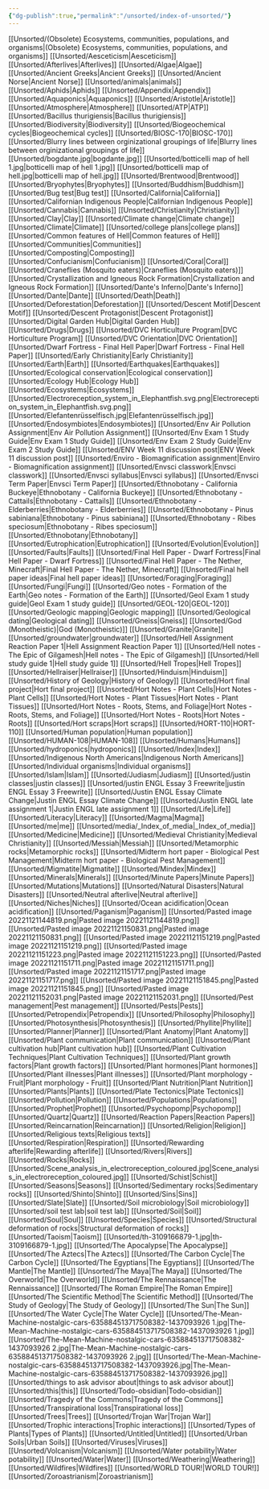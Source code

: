 ```yaml
---
{"dg-publish":true,"permalink":"/unsorted/index-of-unsorted/"}
---
```



 [[Unsorted/(Obsolete) Ecosystems, communities, populations, and organisms\|(Obsolete) Ecosystems, communities, populations, and organisms]]
 [[Unsorted/Aesceticism\|Aesceticism]]
 [[Unsorted/Afterlives\|Afterlives]]
 [[Unsorted/Algae\|Algae]]
 [[Unsorted/Ancient Greeks\|Ancient Greeks]]
 [[Unsorted/Ancient Norse\|Ancient Norse]]
 [[Unsorted/animals\|animals]]
 [[Unsorted/Aphids\|Aphids]]
 [[Unsorted/Appendix\|Appendix]]
 [[Unsorted/Aquaponics\|Aquaponics]]
 [[Unsorted/Aristotle\|Aristotle]]
 [[Unsorted/Atmosphere\|Atmosphere]]
 [[Unsorted/ATP\|ATP]]
 [[Unsorted/Bacillus thurigiensis\|Bacillus thurigiensis]]
 [[Unsorted/Biodiversity\|Biodiversity]]
 [[Unsorted/Biogeochemical cycles\|Biogeochemical cycles]]
 [[Unsorted/BIOSC-170\|BIOSC-170]]
 [[Unsorted/Blurry lines between orginizational groupings of life\|Blurry lines between orginizational groupings of life]]
 [[Unsorted/bogdante.jpg|bogdante.jpg]]
 [[Unsorted/botticelli map of hell 1.jpg|botticelli map of hell 1.jpg]]
 [[Unsorted/botticelli map of hell.jpg|botticelli map of hell.jpg]]
 [[Unsorted/Brentwood\|Brentwood]]
 [[Unsorted/Bryophytes\|Bryophytes]]
 [[Unsorted/Buddhism\|Buddhism]]
 [[Unsorted/Bug test\|Bug test]]
 [[Unsorted/California\|California]]
 [[Unsorted/Californian Indigenous People\|Californian Indigenous People]]
 [[Unsorted/Cannabis\|Cannabis]]
 [[Unsorted/Christianity\|Christianity]]
 [[Unsorted/Clay\|Clay]]
 [[Unsorted/Climate change\|Climate change]]
 [[Unsorted/Climate\|Climate]]
 [[Unsorted/college plans\|college plans]]
 [[Unsorted/Common features of Hell\|Common features of Hell]]
 [[Unsorted/Communities\|Communities]]
 [[Unsorted/Composting\|Composting]]
 [[Unsorted/Confucianism\|Confucianism]]
 [[Unsorted/Coral\|Coral]]
 [[Unsorted/Craneflies (Mosquito eaters)\|Craneflies (Mosquito eaters)]]
 [[Unsorted/Crystallization and Igneous Rock Formation\|Crystallization and Igneous Rock Formation]]
 [[Unsorted/Dante's Inferno\|Dante's Inferno]]
 [[Unsorted/Dante\|Dante]]
 [[Unsorted/Death\|Death]]
 [[Unsorted/Deforestation\|Deforestation]]
 [[Unsorted/Descent Motif\|Descent Motif]]
 [[Unsorted/Descent Protagonist\|Descent Protagonist]]
 [[Unsorted/Digital Garden Hub\|Digital Garden Hub]]
 [[Unsorted/Drugs\|Drugs]]
 [[Unsorted/DVC Horticulture Program\|DVC Horticulture Program]]
 [[Unsorted/DVC Orientation\|DVC Orientation]]
 [[Unsorted/Dwarf Fortress - Final Hell Paper\|Dwarf Fortress - Final Hell Paper]]
 [[Unsorted/Early Christianity\|Early Christianity]]
 [[Unsorted/Earth\|Earth]]
 [[Unsorted/Earthquakes\|Earthquakes]]
 [[Unsorted/Ecological conservation\|Ecological conservation]]
 [[Unsorted/Ecology Hub\|Ecology Hub]]
 [[Unsorted/Ecosystems\|Ecosystems]]
 [[Unsorted/Electroreception_system_in_Elephantfish.svg.png|Electroreception_system_in_Elephantfish.svg.png]]
 [[Unsorted/Elefantenrüsselfisch.jpg|Elefantenrüsselfisch.jpg]]
 [[Unsorted/Endosymbiotes\|Endosymbiotes]]
 [[Unsorted/Env Air Pollution Assignment\|Env Air Pollution Assignment]]
 [[Unsorted/Env Exam 1 Study Guide\|Env Exam 1 Study Guide]]
 [[Unsorted/Env Exam 2 Study Guide\|Env Exam 2 Study Guide]]
 [[Unsorted/ENV Week 11 discussion post\|ENV Week 11 discussion post]]
 [[Unsorted/Enviro - Biomagnification assignment\|Enviro - Biomagnification assignment]]
 [[Unsorted/Envsci classwork\|Envsci classwork]]
 [[Unsorted/Envsci syllabus\|Envsci syllabus]]
 [[Unsorted/Envsci Term Paper\|Envsci Term Paper]]
 [[Unsorted/Ethnobotany - California Buckeye\|Ethnobotany - California Buckeye]]
 [[Unsorted/Ethnobotany - Cattails\|Ethnobotany - Cattails]]
 [[Unsorted/Ethnobotany - Elderberries\|Ethnobotany - Elderberries]]
 [[Unsorted/Ethnobotany - Pinus sabiniana\|Ethnobotany - Pinus sabiniana]]
 [[Unsorted/Ethnobotany - Ribes speciosum\|Ethnobotany - Ribes speciosum]]
 [[Unsorted/Ethnobotany\|Ethnobotany]]
 [[Unsorted/Eutrophication\|Eutrophication]]
 [[Unsorted/Evolution\|Evolution]]
 [[Unsorted/Faults\|Faults]]
 [[Unsorted/Final Hell Paper - Dwarf Fortress\|Final Hell Paper - Dwarf Fortress]]
 [[Unsorted/Final Hell Paper - The Nether, Minecraft\|Final Hell Paper - The Nether, Minecraft]]
 [[Unsorted/Final hell paper ideas\|Final hell paper ideas]]
 [[Unsorted/Foraging\|Foraging]]
 [[Unsorted/Fungi\|Fungi]]
 [[Unsorted/Geo notes - Formation of the Earth\|Geo notes - Formation of the Earth]]
 [[Unsorted/Geol Exam 1 study guide\|Geol Exam 1 study guide]]
 [[Unsorted/GEOL-120\|GEOL-120]]
 [[Unsorted/Geologic mapping\|Geologic mapping]]
 [[Unsorted/Geological dating\|Geological dating]]
 [[Unsorted/Gneiss\|Gneiss]]
 [[Unsorted/God (Monotheistic)\|God (Monotheistic)]]
 [[Unsorted/Granite\|Granite]]
 [[Unsorted/groundwater\|groundwater]]
 [[Unsorted/Hell Assignment Reaction Paper 1\|Hell Assignment Reaction Paper 1]]
 [[Unsorted/Hell notes - The Epic of Gilgamesh\|Hell notes - The Epic of Gilgamesh]]
 [[Unsorted/Hell study guide 1\|Hell study guide 1]]
 [[Unsorted/Hell Tropes\|Hell Tropes]]
 [[Unsorted/Hellraiser\|Hellraiser]]
 [[Unsorted/Hinduism\|Hinduism]]
 [[Unsorted/History of Geology\|History of Geology]]
 [[Unsorted/Hort final project\|Hort final project]]
 [[Unsorted/Hort Notes - Plant Cells\|Hort Notes - Plant Cells]]
 [[Unsorted/Hort Notes - Plant Tissues\|Hort Notes - Plant Tissues]]
 [[Unsorted/Hort Notes - Roots, Stems, and Foliage\|Hort Notes - Roots, Stems, and Foliage]]
 [[Unsorted/Hort Notes - Roots\|Hort Notes - Roots]]
 [[Unsorted/Hort scraps\|Hort scraps]]
 [[Unsorted/HORT-110\|HORT-110]]
 [[Unsorted/Human population\|Human population]]
 [[Unsorted/HUMAN-108\|HUMAN-108]]
 [[Unsorted/Humans\|Humans]]
 [[Unsorted/hydroponics\|hydroponics]]
 [[Unsorted/Index\|Index]]
 [[Unsorted/Indigenous North Americans\|Indigenous North Americans]]
 [[Unsorted/Individual organisms\|Individual organisms]]
 [[Unsorted/Islam\|Islam]]
 [[Unsorted/Judiasm\|Judiasm]]
 [[Unsorted/justin classes\|justin classes]]
 [[Unsorted/justin ENGL Essay 3 Freewrite\|justin ENGL Essay 3 Freewrite]]
 [[Unsorted/Justin ENGL Essay Climate Change\|Justin ENGL Essay Climate Change]]
 [[Unsorted/Justin ENGL late assignment 1\|Justin ENGL late assignment 1]]
 [[Unsorted/Life\|Life]]
 [[Unsorted/Literacy\|Literacy]]
 [[Unsorted/Magma\|Magma]]
 [[Unsorted/me\|me]]
 [[Unsorted/media/_Index_of_media\|_Index_of_media]]
 [[Unsorted/Medicine\|Medicine]]
 [[Unsorted/Medieval Christianity\|Medieval Christianity]]
 [[Unsorted/Messiah\|Messiah]]
 [[Unsorted/Metamorphic rocks\|Metamorphic rocks]]
 [[Unsorted/Midterm hort paper - Biological Pest Management\|Midterm hort paper - Biological Pest Management]]
 [[Unsorted/Migmatite\|Migmatite]]
 [[Unsorted/Mindex\|Mindex]]
 [[Unsorted/Minerals\|Minerals]]
 [[Unsorted/Minute Papers\|Minute Papers]]
 [[Unsorted/Mutations\|Mutations]]
 [[Unsorted/Natural Disasters\|Natural Disasters]]
 [[Unsorted/Neutral afterlive\|Neutral afterlive]]
 [[Unsorted/Niches\|Niches]]
 [[Unsorted/Ocean acidification\|Ocean acidification]]
 [[Unsorted/Paganism\|Paganism]]
 [[Unsorted/Pasted image 20221121144819.png|Pasted image 20221121144819.png]]
 [[Unsorted/Pasted image 20221121150831.png|Pasted image 20221121150831.png]]
 [[Unsorted/Pasted image 20221121151219.png|Pasted image 20221121151219.png]]
 [[Unsorted/Pasted image 20221121151223.png|Pasted image 20221121151223.png]]
 [[Unsorted/Pasted image 20221121151711.png|Pasted image 20221121151711.png]]
 [[Unsorted/Pasted image 20221121151717.png|Pasted image 20221121151717.png]]
 [[Unsorted/Pasted image 20221121151845.png|Pasted image 20221121151845.png]]
 [[Unsorted/Pasted image 20221121152031.png|Pasted image 20221121152031.png]]
 [[Unsorted/Pest management\|Pest management]]
 [[Unsorted/Pests\|Pests]]
 [[Unsorted/Petropendix\|Petropendix]]
 [[Unsorted/Philosophy\|Philosophy]]
 [[Unsorted/Photosynthesis\|Photosynthesis]]
 [[Unsorted/Phyllite\|Phyllite]]
 [[Unsorted/Planner\|Planner]]
 [[Unsorted/Plant Anatomy\|Plant Anatomy]]
 [[Unsorted/Plant communication\|Plant communication]]
 [[Unsorted/Plant cultivation hub\|Plant cultivation hub]]
 [[Unsorted/Plant Cultivation Techniques\|Plant Cultivation Techniques]]
 [[Unsorted/Plant growth factors\|Plant growth factors]]
 [[Unsorted/Plant hormones\|Plant hormones]]
 [[Unsorted/Plant illnesses\|Plant illnesses]]
 [[Unsorted/Plant morphology - Fruit\|Plant morphology - Fruit]]
 [[Unsorted/Plant Nutrition\|Plant Nutrition]]
 [[Unsorted/Plants\|Plants]]
 [[Unsorted/Plate Tectonics\|Plate Tectonics]]
 [[Unsorted/Pollution\|Pollution]]
 [[Unsorted/Populations\|Populations]]
 [[Unsorted/Prophet\|Prophet]]
 [[Unsorted/Psychopomp\|Psychopomp]]
 [[Unsorted/Quartz\|Quartz]]
 [[Unsorted/Reaction Papers\|Reaction Papers]]
 [[Unsorted/Reincarnation\|Reincarnation]]
 [[Unsorted/Religion\|Religion]]
 [[Unsorted/Religious texts\|Religious texts]]
 [[Unsorted/Respiration\|Respiration]]
 [[Unsorted/Rewarding afterlife\|Rewarding afterlife]]
 [[Unsorted/Rivers\|Rivers]]
 [[Unsorted/Rocks\|Rocks]]
 [[Unsorted/Scene_analysis_in_electroreception_coloured.jpg|Scene_analysis_in_electroreception_coloured.jpg]]
 [[Unsorted/Schist\|Schist]]
 [[Unsorted/Seasons\|Seasons]]
 [[Unsorted/Sedimentary rocks\|Sedimentary rocks]]
 [[Unsorted/Shinto\|Shinto]]
 [[Unsorted/Sins\|Sins]]
 [[Unsorted/Slate\|Slate]]
 [[Unsorted/Soil microbiology\|Soil microbiology]]
 [[Unsorted/soil test lab\|soil test lab]]
 [[Unsorted/Soil\|Soil]]
 [[Unsorted/Soul\|Soul]]
 [[Unsorted/Species\|Species]]
 [[Unsorted/Structural deformation of rocks\|Structural deformation of rocks]]
 [[Unsorted/Taoism\|Taoism]]
 [[Unsorted/th-3109166879-1.jpg|th-3109166879-1.jpg]]
 [[Unsorted/The Apocalypse\|The Apocalypse]]
 [[Unsorted/The Aztecs\|The Aztecs]]
 [[Unsorted/The Carbon Cycle\|The Carbon Cycle]]
 [[Unsorted/The Egyptians\|The Egyptians]]
 [[Unsorted/The Mantle\|The Mantle]]
 [[Unsorted/The Maya\|The Maya]]
 [[Unsorted/The Overworld\|The Overworld]]
 [[Unsorted/The Rennaissance\|The Rennaissance]]
 [[Unsorted/The Roman Empire\|The Roman Empire]]
 [[Unsorted/The Scientific Method\|The Scientific Method]]
 [[Unsorted/The Study of Geology\|The Study of Geology]]
 [[Unsorted/The Sun\|The Sun]]
 [[Unsorted/The Water Cycle\|The Water Cycle]]
 [[Unsorted/The-Mean-Machine-nostalgic-cars-635884513717508382-1437093926 1.jpg|The-Mean-Machine-nostalgic-cars-635884513717508382-1437093926 1.jpg]]
 [[Unsorted/The-Mean-Machine-nostalgic-cars-635884513717508382-1437093926 2.jpg|The-Mean-Machine-nostalgic-cars-635884513717508382-1437093926 2.jpg]]
 [[Unsorted/The-Mean-Machine-nostalgic-cars-635884513717508382-1437093926.jpg|The-Mean-Machine-nostalgic-cars-635884513717508382-1437093926.jpg]]
 [[Unsorted/things to ask advisor about\|things to ask advisor about]]
 [[Unsorted/this\|this]]
 [[Unsorted/Todo-obsidian\|Todo-obsidian]]
 [[Unsorted/Tragedy of the Commons\|Tragedy of the Commons]]
 [[Unsorted/Transpirational loss\|Transpirational loss]]
 [[Unsorted/Trees\|Trees]]
 [[Unsorted/Trojan War\|Trojan War]]
 [[Unsorted/Trophic interactions\|Trophic interactions]]
 [[Unsorted/Types of Plants\|Types of Plants]]
 [[Unsorted/Untitled\|Untitled]]
 [[Unsorted/Urban Soils\|Urban Soils]]
 [[Unsorted/Viruses\|Viruses]]
 [[Unsorted/Volcanism\|Volcanism]]
 [[Unsorted/Water potability\|Water potability]]
 [[Unsorted/Water\|Water]]
 [[Unsorted/Weathering\|Weathering]]
 [[Unsorted/Wildfires\|Wildfires]]
 [[Unsorted/WORLD TOUR!\|WORLD TOUR!]]
 [[Unsorted/Zoroastrianism\|Zoroastrianism]]

